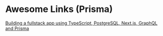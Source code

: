 # Awesome Links (Prisma)

[Building a fullstack app using TypeScript, PostgreSQL, Next.js, GraphQL and Prisma](https://www.prisma.io/blog/series/fullstack-nextjs-and-graphql-md1tczpfz1)

